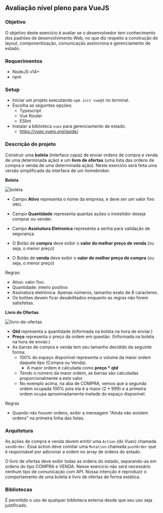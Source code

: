 ## Avaliação nível pleno para VueJS


### Objetivo
O objetivo deste exercício é avaliar se o desenvolvedor tem conhecimento dos padrões de desenvolvimento Web, no que diz respeito a construção de layout, componentização, comunicação assíncrona e gerenciamento de estado.

### Requerimentos
- NodeJS v14+
- npm

### Setup
- Iniciar um projeto executando `npm init vue@3` no terminal.
- Escolha as seguintes opções:
    - Typescript
    - Vue Router
    - ESlint
- Instalar a biblioteca `vuex` para gerenciamento de estado.
    - https://vuex.vuejs.org/guide/

### Descrição do projeto
Construir uma **boleta** (interface capaz de enviar ordens de compra e venda de uma determinada ação) e um **livro de ofertas** (uma lista das ordens de compra e venda de uma determinada ação). Neste exercício será feita uma versão simplificada da interface de um homebroker.

**Boleta**

![boleta](https://user-images.githubusercontent.com/59885322/201717761-7d636c5a-1595-402c-9d94-8fd5583b21e4.png)

- Campo **Ativo** representa o nome da empresa, e deve ser um valor fixo `SMU1`.
- Campo **Quantidade** representa quantas ações o investidor deseja comprar ou vender.
- Campo **Assinatura Eletronica** representa a senha para validação de segurança.

- O Botão de **compra** deve exibir o **valor do melhor preço de venda** (ou seja, o menor preço)
- O Botão de **venda** deve exibir o **valor do melhor preço de compra** (ou seja, o menor preço)

Regras:
- Ativo: valor fixo.
- Quantidade: inteiro positivo
- Assinatura eletrônica: Apenas números, tamanho exato de 8 caracteres.
- Os botões devem ficar desabilitados enquanto as regras não forem satisfeitas.

**Livro de Ofertas**

![livro-de-ofertas](https://user-images.githubusercontent.com/59885322/201721568-3cb025e8-4805-4183-98cc-a18c39fa6ce4.png)

- **Qtd** representa a quantidade (informada na boleta na hora de enviar.)
- **Preço** representa o preço da ordem em questão. (Informada na boleta na hora de enviar.)
- As barras de compra e venda tem seu tamanho decidido da seguinte forma:
    - 100% do espaço disponível representa o volume da maior ordem daquele tipo (Compra ou Venda).
        - A maior ordem é calculada como **preço * qtd**
    - Tendo o número da maior ordem, as barras são calculadas proporcionalmente a este valor.
    - No exemplo acima, na aba de COMPRA, vemos que a segunda ordem ocupada 100% pois ela é a maior (2 * 999) e a primeira ordem ocupa aproximadamente metade do espaço disponível.
    
Regras
- Quando não houver ordens, exibir a mensagem "Ainda não existem ordens" na primeira linha das listas.

### Arquitetura
As ações de compra e venda devem emitir uma `Action` (do Vuex) chamada `sendOrder`. Essa action deve comitar uma `Mutation` chamada `pushOrder` que é responsável por adicionar a ordem no array de ordens do estado.

O livro de ofertas deve exibir todas as ordens do estado, separando-as em ordens do tipo COMPRA e VENDA.
Nesse exercício não será necessário nenhum tipo de comunicação com API. Nossa intenção é reproduzir o comportamento de uma boleta e livro de ofertas de forma estática.

### Bibliotecas
É permitido o uso de qualquer biblioteca externa desde que seu uso seja justificado.
